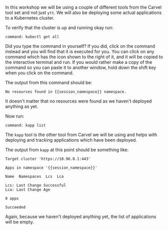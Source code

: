 In this workshop we will be using a couple of different tools from the Carvel
tool set and not just ``ytt``. We will also be deploying some actual
applications to a Kubernetes cluster.

To verify that the cluster is up and running okay run:

```terminal:execute
command: kubectl get all
```

Did you type the command in yourself? If you did, click on the command instead
and you will find that it is executed for you. You can click on any command
which has the <span class="fas fa-running"></span> icon shown to the right of
it, and it will be copied to the interactive terminal and run. If you would
rather make a copy of the command so you can paste it to another window, hold
down the shift key when you click on the command.

The output from this command should be:

```
No resources found in {{session_namespace}} namespace.
```

It doesn't matter that no resources were found as we haven't deployed anything
as yet.

Now run:

```terminal:execute
command: kapp list
```

The ``kapp`` tool is the other tool from Carvel we will be using and helps
with deploying and tracking applications which have been deployed.

The output from ``kapp`` at this point should be something like:

```
Target cluster 'https://10.96.0.1:443'

Apps in namespace '{{session_namespace}}'

Name  Namespaces  Lcs  Lca  

Lcs: Last Change Successful
Lca: Last Change Age

0 apps

Succeeded
```

Again, because we haven't deployed anything yet, the list of applications
will be empty.
